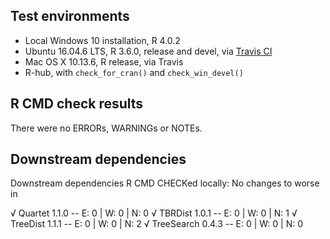 ## Test environments

* Local Windows 10 installation, R 4.0.2
* Ubuntu 16.04.6 LTS, R 3.6.0, release and devel, via 
  [Travis CI](https://travis-ci.org/ms609/TreeTools)
* Mac OS X 10.13.6, R release, via Travis
* R-hub, with `check_for_cran()` and `check_win_devel()`

## R CMD check results

There were no ERRORs, WARNINGs or NOTEs.

## Downstream dependencies

Downstream dependencies R CMD CHECKed locally: No changes to worse in

√ Quartet 1.1.0                          -- E: 0     | W: 0     | N: 0
√ TBRDist 1.0.1                          -- E: 0     | W: 0     | N: 1
√ TreeDist 1.1.1                         -- E: 0     | W: 0     | N: 2
√ TreeSearch 0.4.3                       -- E: 0     | W: 0     | N: 0

